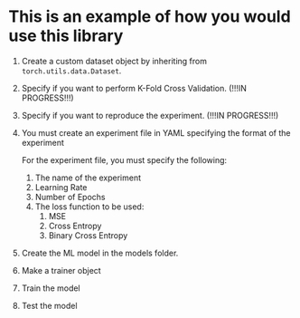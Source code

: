 # This is an example of how you would use this library
1. Create a custom dataset object by inheriting from `torch.utils.data.Dataset`.
1. Specify if you want to perform K-Fold Cross Validation. (!!!IN PROGRESS!!!)
1. Specify if you want to reproduce the experiment. (!!!IN PROGRESS!!!)
1. You must create an experiment file in YAML specifying the format of the experiment

    For the experiment file, you must specify the following:
    1. The name of the experiment
    1. Learning Rate
    1. Number of Epochs
    1. The loss function to be used:
        1. MSE
        1. Cross Entropy
        1. Binary Cross Entropy

1. Create the ML model in the models folder.
1. Make a trainer object
1. Train the model
1. Test the model